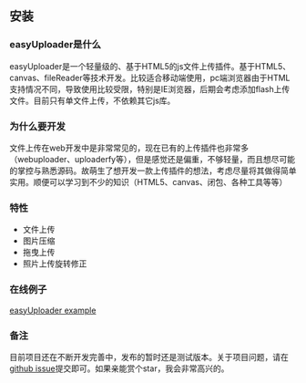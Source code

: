 ## 安装

### easyUploader是什么

easyUploader是一个轻量级的、基于HTML5的js文件上传插件。基于HTML5、canvas、fileReader等技术开发。比较适合移动端使用，pc端浏览器由于HTML支持情况不同，导致使用比较受限，特别是IE浏览器，后期会考虑添加flash上传文件。目前只有单文件上传，不依赖其它js库。

### 为什么要开发

文件上传在web开发中是非常常见的，现在已有的上传插件也非常多（webuploader、uploaderfy等），但是感觉还是偏重，不够轻量，而且想尽可能的掌控与熟悉源码。故萌生了想开发一款上传插件的想法，考虑尽量将其做得简单实用。顺便可以学习到不少的知识（HTML5、canvas、闭包、各种工具等等）

### 特性

* 文件上传
* 图片压缩
* 拖曳上传
* 照片上传旋转修正

### 在线例子

[easyUploader example](http://test.hillpy.com/easyuploader/index.html)

### 备注

目前项目还在不断开发完善中，发布的暂时还是测试版本。关于项目问题，请在[github issue](https://github.com/hillpy/easyUploader/issues "github issue")提交即可。如果亲能赏个star，我会非常高兴的。